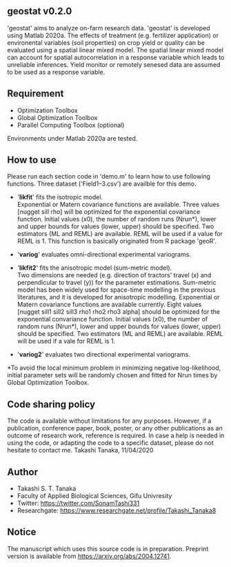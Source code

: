 ## geostat v0.2.0
'geostat' aims to analyze on-farm research data. 'geostat' is developed using Matlab 2020a. The effects of treatment (e.g. fertilizer application) or environental variables (soil properties) on crop yield or quality can be evaluated using a spatial linear mixed model. The spatial linear mixed model can account for spatial autocorrelation in a response variable which leads to unreliable inferences. Yield monitor or remotely senesed data are assumed to be used as a response variable.

## Requirement
* Optimization Toolbox
* Global Optimization Toolbox
* Parallel Computing Toolbox (optional)

Environments under Matlab 2020a are tested.

## How to use
Please run each section code in 'demo.m' to learn how to use following functions. Three dataset ('Field1–3.csv') are availble for this demo.

* '__likfit__' fits the isotropic model.<br>
Exponential or Matern covariance functions are available. Three values [nugget sill rho] will be optimized for the exponential covariance function. Initial values (x0), the number of random runs (Nrun*), lower and upper bounds for values (lower, upper) should be specified. Two estimators (ML and REML) are available. REML will be used if a value for REML is 1. This function is basically originated from R package 'geoR'.

* '__variog__' evaluates omni-directional experimental variograms.

* '__likfit2__' fits the anisotropic model (sum-metric model).<br>
Two dimensions are needed (e.g. direction of tractors' travel (x) and perpendicular to travel (y)) for the parameter estimations. Sum-metric model has been widely used for space-time modelling in the previous literatures, and it is developed for anisotropic modelling.  Exponential or Matern covariance functions are available currently. Eight values [nugget sill1 sill2 sill3 rho1 rho2 rho3 alpha] should be optimized for the exponential convariance function. Initial values (x0), the number of random runs (Nrun*), lower and upper bounds for values (lower, upper) should be specified. Two estimators (ML and REML) are available. REML will be used if a vale for REML is 1.

* '__variog2__' evaluates two directional experimental variograms.

*To avoid the local minimum problem in minimizing negative log-likelihood, initial parameter sets will be randomly chosen and fitted for Nrun times by Global Optimization Toolbox.

## Code sharing policy
The code is available without limitations for any purposes. However, if a publication, conference paper, book, poster, or any other publications as an outcome of research work, reference is required. In case a help is needed in using the code, or adapting the code to a specific dataset, please do not hesitate to contact me. Takashi Tanaka, 11/04/2020

## Author
* Takashi S. T. Tanaka
* Faculty of Applied Biological Sciences, Gifu Univresity
* Twitter: https://twitter.com/SonamTashi331
* Researchgate: https://www.researchgate.net/profile/Takashi_Tanaka8

## Notice
The manuscript which uses this source code is in preparation. Preprint version is available from https://arxiv.org/abs/2004.12741.
